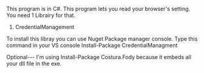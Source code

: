 This program is in C#.
This program lets you read your browser's setting.
You need 1 Librairy for that.
1) CredentialManagement

To install this libray you can use Nuget Package manager console.
Type this command in your VS console
Install-Package CredentialManagment

Optional---
I'm using 
Install-Package Costura.Fody
because it embeds all your dll file in the exe.
